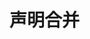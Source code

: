 <!--
 * @Author: shgopher shgopher@gmail.com
 * @Date: 2024-01-24 00:19:54
 * @LastEditors: shgopher shgopher@gmail.com
 * @LastEditTime: 2024-01-24 00:19:59
 * @FilePath: /TSFamily/ts/声明合并/README.md
 * @Description: 
 * 
 * Copyright (c) 2024 by shgopher, All Rights Reserved. 
-->
# 声明合并